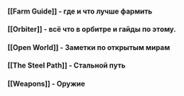 #### [[Farm Guide]] - где и что лучше фармить
#### [[Orbiter]] - всё что в орбитре и гайды по этому.
#### [[Open World]] - Заметки по открытым мирам
#### [[The Steel Path]] - Стальной путь

#### [[Weapons]] - Оружие